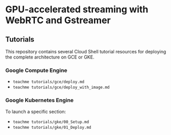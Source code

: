 # GPU-accelerated streaming with WebRTC and Gstreamer

## Tutorials

This repository contains several Cloud Shell tutorial resources for deploying the complete architecture on GCE or GKE.

### Google Compute Engine

- `teachme tutorials/gce/deploy.md`
- `teachme tutorials/gce/deploy_with_image.md`

### Google Kubernetes Engine

To launch a specific section:
- `teachme tutorials/gke/00_Setup.md`
- `teachme tutorials/gke/01_Deploy.md`